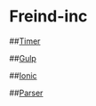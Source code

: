 # Freind-inc

##[Timer](https://github.com/AndrewTi/freind-inc/tree/master/timer)

##[Gulp](https://github.com/AndrewTi/freind-inc/tree/master/gulp-config)

##[Ionic](https://github.com/AndrewTi/freind-inc/tree/master/ionic-app)

##[Parser](https://github.com/AndrewTi/freind-inc/tree/master/node-parser)
